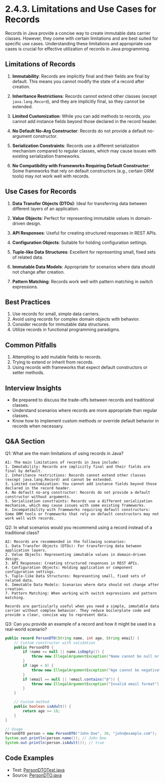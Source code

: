 # 2.4.3. Limitations and Use Cases for Records

Records in Java provide a concise way to create immutable data carrier classes. However, they come with certain limitations and are best suited for specific use cases. Understanding these limitations and appropriate use cases is crucial for effective utilization of records in Java programming.

## Limitations of Records

1. **Immutability**: Records are implicitly final and their fields are final by default. This means you cannot modify the state of a record after creation.

2. **Inheritance Restrictions**: Records cannot extend other classes (except `java.lang.Record`), and they are implicitly final, so they cannot be extended.

3. **Limited Customization**: While you can add methods to records, you cannot add instance fields beyond those declared in the record header.

4. **No Default No-Arg Constructor**: Records do not provide a default no-argument constructor.

5. **Serialization Constraints**: Records use a different serialization mechanism compared to regular classes, which may cause issues with existing serialization frameworks.

6. **No Compatibility with Frameworks Requiring Default Constructor**: Some frameworks that rely on default constructors (e.g., certain ORM tools) may not work well with records.

## Use Cases for Records

1. **Data Transfer Objects (DTOs)**: Ideal for transferring data between different layers of an application.

2. **Value Objects**: Perfect for representing immutable values in domain-driven design.

3. **API Responses**: Useful for creating structured responses in REST APIs.

4. **Configuration Objects**: Suitable for holding configuration settings.

5. **Tuple-like Data Structures**: Excellent for representing small, fixed sets of related data.

6. **Immutable Data Models**: Appropriate for scenarios where data should not change after creation.

7. **Pattern Matching**: Records work well with pattern matching in switch expressions.

## Best Practices

1. Use records for small, simple data carriers.
2. Avoid using records for complex domain objects with behavior.
3. Consider records for immutable data structures.
4. Utilize records in functional programming paradigms.

## Common Pitfalls

1. Attempting to add mutable fields to records.
2. Trying to extend or inherit from records.
3. Using records with frameworks that expect default constructors or setter methods.

## Interview Insights

- Be prepared to discuss the trade-offs between records and traditional classes.
- Understand scenarios where records are more appropriate than regular classes.
- Know how to implement custom methods or override default behavior in records when necessary.

## Q&A Section

Q1: What are the main limitations of using records in Java?
```text
A1: The main limitations of records in Java include:
1. Immutability: Records are implicitly final and their fields are final by default.
2. Inheritance restrictions: Records cannot extend other classes (except java.lang.Record) and cannot be extended.
3. Limited customization: You cannot add instance fields beyond those declared in the record header.
4. No default no-arg constructor: Records do not provide a default constructor without arguments.
5. Serialization constraints: Records use a different serialization mechanism, which may cause issues with some existing frameworks.
6. Incompatibility with frameworks requiring default constructors: Some ORM tools or frameworks that rely on default constructors may not work well with records.
```

Q2: In what scenarios would you recommend using a record instead of a traditional class?
```text
A2: Records are recommended in the following scenarios:
1. Data Transfer Objects (DTOs): For transferring data between application layers.
2. Value Objects: Representing immutable values in domain-driven design.
3. API Responses: Creating structured responses in REST APIs.
4. Configuration Objects: Holding application or component configuration settings.
5. Tuple-like Data Structures: Representing small, fixed sets of related data.
6. Immutable Data Models: Scenarios where data should not change after creation.
7. Pattern Matching: When working with switch expressions and pattern matching.

Records are particularly useful when you need a simple, immutable data carrier without complex behavior. They reduce boilerplate code and provide a clear, concise way to represent data.
```

Q3: Can you provide an example of a record and how it might be used in a real-world scenario?
```java
public record PersonDTO(String name, int age, String email) {
    // Custom constructor with validation
    public PersonDTO {
        if (name == null || name.isEmpty()) {
            throw new IllegalArgumentException("Name cannot be null or empty");
        }
        if (age < 0) {
            throw new IllegalArgumentException("Age cannot be negative");
        }
        if (email == null || !email.contains("@")) {
            throw new IllegalArgumentException("Invalid email format");
        }
    }

    // Custom method
    public boolean isAdult() {
        return age >= 18;
    }
}

// Usage
PersonDTO person = new PersonDTO("John Doe", 30, "john@example.com");
System.out.println(person.name()); // John Doe
System.out.println(person.isAdult()); // true
```



## Code Examples

- Test: [PersonDTOTest.java](src/test/java/com/github/msorkhpar/claudejavatutor/records/PersonDTOTest.java)
- Source: [PersonDTO.java](src/main/java/com/github/msorkhpar/claudejavatutor/records/PersonDTO.java)
